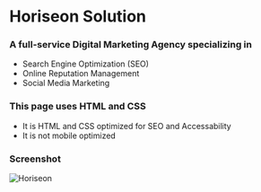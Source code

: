# Horiseon Solution

### A full-service Digital Marketing Agency specializing in 
* Search Engine Optimization (SEO)
* Online Reputation Management
* Social Media Marketing

### This page uses HTML and CSS
* It is HTML and CSS optimized for SEO and Accessability 
* It is not mobile optimized

### Screenshot 

![Horiseon](/screenshot.png)